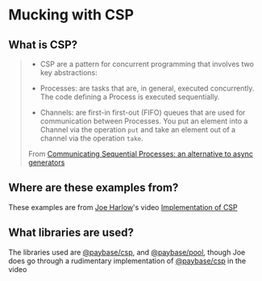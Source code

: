 # Mucking with CSP

## What is CSP?

> - CSP are a pattern for concurrent programming that involves two key abstractions:
> 
> -   Processes: are tasks that are, in general, executed concurrently. The code defining a Process is executed sequentially.
>     
> -   Channels: are first-in first-out (FIFO) queues that are used for communication between Processes. You put an element into a Channel via
> the operation  `put`  and take an element out of a channel via the
> operation  `take`.
> 
> From [Communicating Sequential Processes: an alternative to async generators](http://2ality.com/2017/03/csp-vs-async-generators.html)

## Where are these examples from?
These examples are from [Joe Harlow](https://github.com/f5io)'s video [Implementation of CSP](https://www.youtube.com/watch?v=drqJGaa_O-E)

## What libraries are used?
The libraries used are [@paybase/csp](https://github.com/paybase/csp), and [@paybase/pool](https://github.com/paybase/pool), though Joe does go through a rudimentary implementation of [@paybase/csp](https://github.com/paybase/csp) in the video
